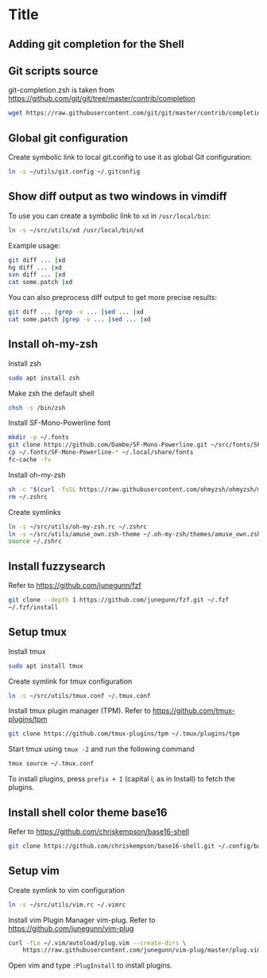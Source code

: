 # Title

## Adding git completion for the Shell

## Git scripts source

git-completion.zsh is taken from
<https://github.com/git/git/tree/master/contrib/completion>

```bash
wget https://raw.githubusercontent.com/git/git/master/contrib/completion/git-completion.zsh
```

## Global git configuration

Create symbolic link to local git.config to use it as global Git configuration:

```bash
ln -s ~/utils/git.config ~/.gitconfig
```

## Show diff output as two windows in vimdiff

To use you can create a symbolic link to `xd` in `/usr/local/bin`:

```bash
ln -s ~/src/utils/xd /usr/local/bin/xd
```

Example usage:

```bash
git diff ... |xd
hg diff ... |xd
svn diff ... |xd
cat some.patch |xd
```

You can also preprocess diff output to get more precise results:

```bash
git diff ... |grep -v ... |sed ... |xd
cat some.patch |grep -v ... |sed ... |xd
```

## Install oh-my-zsh

Install zsh

```bash
sudo apt install zsh
```

Make zsh the default shell

```bash
chsh -s /bin/zsh
```

Install SF-Mono-Powerline font

```bash
mkdir -p ~/.fonts
git clone https://github.com/Dambe/SF-Mono-Powerline.git ~/src/fonts/SF-Mono-Powerline
cp ~/.fonts/SF-Mono-Powerline-* ~/.local/share/fonts
fc-cache -fv
```

Install oh-my-zsh

```bash
sh -c "$(curl -fsSL https://raw.githubusercontent.com/ohmyzsh/ohmyzsh/master/tools/install.sh)"
rm ~/.zshrc
```

Create symlinks

```bash
ln -s ~/src/utils/oh-my-zsh.rc ~/.zshrc
ln -s ~/src/utils/amuse_own.zsh-theme ~/.oh-my-zsh/themes/amuse_own.zsh-theme
source ~/.zshrc
```

## Install fuzzysearch

Refer to <https://github.com/junegunn/fzf>

```bash
git clone --depth 1 https://github.com/junegunn/fzf.git ~/.fzf
~/.fzf/install
```

## Setup tmux

Install tmux

```bash
sudo apt install tmux
```

Create symlink for tmux configuration

```bash
ln -s ~/src/utils/tmux.conf ~/.tmux.conf
```

Install tmux plugin manager (TPM). Refer to <https://github.com/tmux-plugins/tpm>

```bash
git clone https://github.com/tmux-plugins/tpm ~/.tmux/plugins/tpm
```

Start tmux using `tmux -2` and run the following command

```bash
tmux source ~/.tmux.conf
```

To install plugins, press `prefix + I` (capital i, as in Install) to fetch the plugins.

## Install shell color theme base16

Refer to <https://github.com/chriskempson/base16-shell>

```bash
git clone https://github.com/chriskempson/base16-shell.git ~/.config/base16-shell
```

## Setup vim

Create symlink to vim configuration

```bash
ln -s ~/src/utils/vim.rc ~/.vimrc
```

Install vim Plugin Manager vim-plug.
Refer to <https://github.com/junegunn/vim-plug>

```bash
curl -fLo ~/.vim/autoload/plug.vim --create-dirs \
    https://raw.githubusercontent.com/junegunn/vim-plug/master/plug.vim
```

Open vim and type `:PlugInstall` to install plugins.
